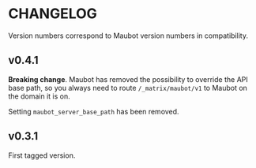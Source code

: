 # CHANGELOG

Version numbers correspond to Maubot version numbers in compatibility.

## v0.4.1

**Breaking change**. Maubot has removed the possibility to override the API base path,
so you always need to route `/_matrix/maubot/v1` to Maubot on the domain it is on.

Setting `maubot_server_base_path` has been removed.

## v0.3.1

First tagged version.
